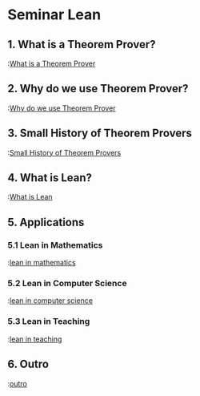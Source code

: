 # Seminar Lean

## 1. What is a Theorem Prover?

:[What is a Theorem Prover](blogpost/what-is-a-theorem-prover.md)

## 2. Why do we use Theorem Prover?

:[Why do we use Theorem Prover](blogpost/why-do-we-use-theorem-prover.md)

## 3. Small History of Theorem Provers

:[Small History of Theorem Provers](blogpost/small-history-of-theorem-provers.md)

## 4. What is Lean?

:[What is Lean](blogpost/what-is-lean.md)

## 5. Applications

### 5.1 Lean in Mathematics

:[lean in mathematics](blogpost/applications/mathematics.md)

### 5.2 Lean in Computer Science

:[lean in computer science](blogpost/applications/computer-science.md)

### 5.3 Lean in Teaching

:[lean in teaching](blogpost/applications/teaching.md)

## 6. Outro

:[outro](blogpost/outro.md)